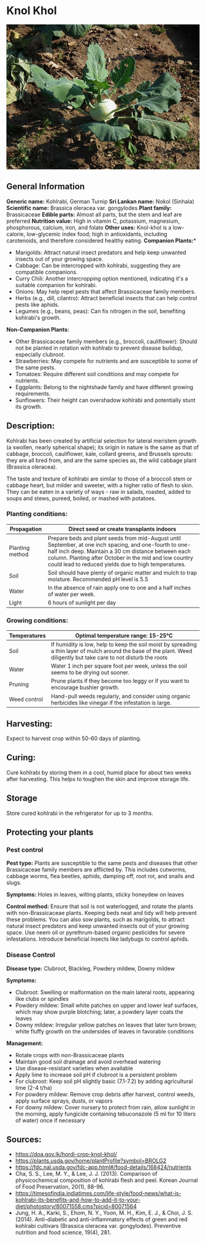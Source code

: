 # Knol Khol
![Knol-Khol.jpeg](../../assets/images/Knol-Khol.jpeg "Image - Wikimedia Commons")

## General Information
**Generic name:** Kohlrabi, German Turnip
**Sri Lankan name:** Nokol (Sinhala)
**Scientific name:** Brassica oleracea var. gongylodes
**Plant family:** Brassicaceae
**Edible parts:** Almost all parts, but the stem and leaf are preferred
**Nutrition value:** High in vitamin C, potassium, magnesium, phosphorous, calcium, iron, and folate
**Other uses:** Knol-khol is a low-calorie, low-glycemic index food; high in antioxidants, including carotenoids, and therefore considered healthy eating.
**Companion Plants:***
- Marigolds: Attract natural insect predators and help keep unwanted insects out of your growing space.
- Cabbage: Can be intercropped with kohlrabi, suggesting they are compatible companions.
- Curry Chili: Another intercropping option mentioned, indicating it's a suitable companion for kohlrabi.
- Onions: May help repel pests that affect Brassicaceae family members.
- Herbs (e.g., dill, cilantro): Attract beneficial insects that can help control pests like aphids.
- Legumes (e.g., beans, peas): Can fix nitrogen in the soil, benefiting kohlrabi's growth.

**Non-Companion Plants:**
- Other Brassicaceae family members (e.g., broccoli, cauliflower): Should not be planted in rotation with kohlrabi to prevent disease buildup, especially clubroot.
- Strawberries: May compete for nutrients and are susceptible to some of the same pests.
- Tomatoes: Require different soil conditions and may compete for nutrients.
- Eggplants: Belong to the nightshade family and have different growing requirements.
- Sunflowers: Their height can overshadow kohlrabi and potentially stunt its growth.

## Description:
Kohlrabi has been created by artificial selection for lateral meristem growth (a swollen, nearly spherical shape); its origin in nature is the same as that of cabbage, broccoli, cauliflower, kale, collard greens, and Brussels sprouts: they are all bred from, and are the same species as, the wild cabbage plant (Brassica oleracea).

The taste and texture of kohlrabi are similar to those of a broccoli stem or cabbage heart, but milder and sweeter, with a higher ratio of flesh to skin. They can be eaten in a variety of ways - raw in salads, roasted, added to soups and stews, pureed, boiled, or mashed with potatoes. 

### Planting conditions:

| **Propagation** | Direct seed or create transplants indoors |
|-----------------|-------------------------------------------|
| Planting method | Prepare beds and plant seeds from mid-August until September, at one inch spacing, and one-fourth to one-half inch deep. Maintain a 30 cm distance between each column. Planting after October in the mid and low country could lead to reduced yields due to high temperatures. |
| Soil            | Soil should have plenty of organic matter and mulch to trap moisture. Recommended pH level is 5.5 |
| Water           | In the absence of rain apply one to one and a half inches of water per week. |
| Light           | 6 hours of sunlight per day |

### Growing conditions:

| **Temperatures** | Optimal temperature range: 15-25°C |
|------------------|-------------------------------------|
| Soil | If humidity is low, help to keep the soil moist by spreading a thin layer of mulch around the base of the plant. Weed diligently but take care to not disturb the roots |
| Water | Water 1 inch per square foot per week, unless the soil seems to be drying out sooner. |
| Pruning | Prune plants if they become too leggy or if you want to encourage bushier growth. |
| Weed control | Hand-pull weeds regularly, and consider using organic herbicides like vinegar if the infestation is large. |

## Harvesting:
Expect to harvest crop within 50-60 days of planting.

## Curing:
Cure kohlrabi by storing them in a cool, humid place for about two weeks after harvesting. This helps to toughen the skin and improve storage life.

## Storage
Store cured kohlrabi in the refrigerator for up to 3 months.

## Protecting your plants

### Pest control
**Pest type:** Plants are susceptible to the same pests and diseases that other Brassicaceae family members are afflicted by. This includes cutworms, cabbage worms, flea beetles, aphids, damping off, root rot, and snails and slugs.

**Symptoms:** Holes in leaves, wilting plants, sticky honeydew on leaves

**Control method:** Ensure that soil is not waterlogged, and rotate the plants with non-Brassicaceae plants. Keeping beds neat and tidy will help prevent these problems. You can also sow plants, such as marigolds, to attract natural insect predators and keep unwanted insects out of your growing space. Use neem oil or pyrethrum-based organic pesticides for severe infestations. Introduce beneficial insects like ladybugs to control aphids.

### Disease Control
**Disease type:** Clubroot, Blackleg, Powdery mildew, Downy mildew

**Symptoms:** 
- Clubroot: Swelling or malformation on the main lateral roots, appearing like clubs or spindles
- Powdery mildew: Small white patches on upper and lower leaf surfaces, which may show purple blotching; later, a powdery layer coats the leaves
- Downy mildew: Irregular yellow patches on leaves that later turn brown; white fluffy growth on the undersides of leaves in favorable conditions

**Management:** 
- Rotate crops with non-Brassicaceae plants
- Maintain good soil drainage and avoid overhead watering
- Use disease-resistant varieties when available
- Apply lime to increase soil pH if clubroot is a persistent problem
- For clubroot: Keep soil pH slightly basic (7.1-7.2) by adding agricultural lime (2-4 t/ha)
- For powdery mildew: Remove crop debris after harvest, control weeds, apply surface sprays, dusts, or vapors
- For downy mildew: Cover nursery to protect from rain, allow sunlight in the morning, apply fungicide containing tebuconazole (5 ml for 10 liters of water) once if necessary

## Sources:
- https://doa.gov.lk/hordi-crop-knol-khol/
- https://plants.usda.gov/home/plantProfile?symbol=BROLG2
- https://fdc.nal.usda.gov/fdc-app.html#/food-details/168424/nutrients
- Cha, S. S., Lee, M. Y., & Lee, J. J. (2013). Comparison of physicochemical composition of kohlrabi flesh and peel. Korean Journal of Food Preservation, 20(1), 88-96.
- https://timesofindia.indiatimes.com/life-style/food-news/what-is-kohlrabi-its-benefits-and-how-to-add-it-to-your-diet/photostory/80071558.cms?picid=80071564
- Jung, H. A., Karki, S., Ehom, N. Y., Yoon, M. H., Kim, E. J., & Choi, J. S. (2014). Anti-diabetic and anti-inflammatory effects of green and red kohlrabi cultivars (Brassica oleracea var. gongylodes). Preventive nutrition and food science, 19(4), 281.
